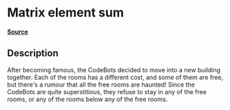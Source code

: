 # Matrix element sum

**[Source](https://app.codesignal.com/arcade/intro/level-2/xskq4ZxLyqQMCLshr)**

## Description

After becoming famous, the CodeBots decided to move into a new building together. Each of the rooms has a different cost, and some of them are free, but there's a rumour that all the free rooms are haunted! Since the CodeBots are quite superstitious, they refuse to stay in any of the free rooms, or any of the rooms below any of the free rooms.
